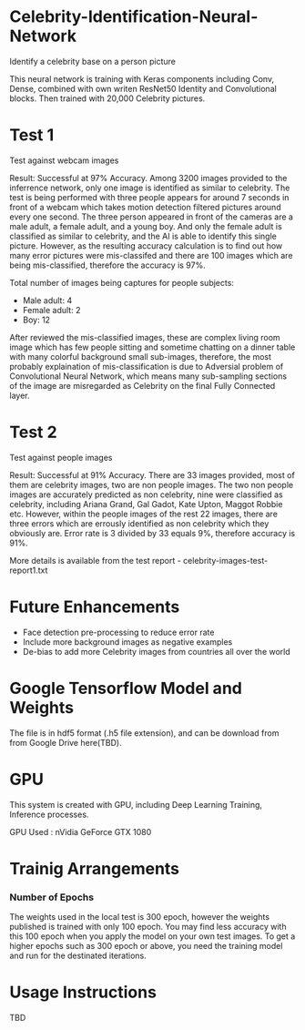 # Celebrity-Identification-Neural-Network
Identify a celebrity base on a person picture

This neural network is training with Keras components including Conv, Dense, combined with own writen ResNet50 Identity and Convolutional blocks. Then trained with 20,000 Celebrity pictures. 


# Test 1
Test against webcam images

Result: Successful at 97% Accuracy. Among 3200 images provided to the inferrence network, only one image is identified as similar to celebrity. The test is being performed with three people appears for around 7 seconds in front of a webcam which takes motion detection filtered pictures around every one second. The three person appeared in front of the cameras are a male adult, a female adult, and a young boy. And only the female adult is classified as similar to celebrity, and the AI is able to identify this single picture. However, as the resulting accuracy calculation is to find out how many error pictures were mis-classifed and there are 100 images which are being mis-classified, therefore the accuracy is 97%. 

Total number of images being captures for people subjects:
- Male adult: 4
- Female adult: 2
- Boy: 12

After reviewed the mis-classified images, these are complex living room image which has few people sitting and sometime chatting on a dinner table with many colorful background small sub-images, therefore, the most probably explaination of mis-classification is due to Adversial problem of Convolutional Neural Network, which means many sub-sampling sections of the image are misregarded as Celebrity on the final Fully Connected layer.

# Test 2
Test against people images

Result: Successful at 91% Accuracy. There are 33 images provided, most of them are celebrity images, two are non people images. The two non people images are accurately predicted as non celebrity, nine were classified as celebrity, including Ariana Grand, Gal Gadot, Kate Upton, Maggot Robbie etc. However, within the people images of the rest 22 images, there are three errors which are errously identified as non celebrity which they obviously are. Error rate is 3 divided by 33 equals 9%, therefore accuracy is 91%.

More details is available from the test report - celebrity-images-test-report1.txt


# Future Enhancements
- Face detection pre-processing to reduce error rate
- Include more background images as negative examples
- De-bias to add more Celebrity images from countries all over the world


# Google Tensorflow Model and Weights
The file is in hdf5 format (.h5 file extension), and can be download from from Google Drive here(TBD).

# GPU
This system is created with GPU, including Deep Learning Training, Inference processes.

GPU Used : nVidia GeForce GTX 1080

# Trainig Arrangements
### Number of Epochs
The weights used in the local test is 300 epoch, however the weights published is trained with only 100 epoch. You may find less accuracy with this 100 epoch when you apply the model on your own test images. To get a higher epochs such as 300 epoch or above, you need the training model and run for the destinated iterations.

# Usage Instructions
TBD




